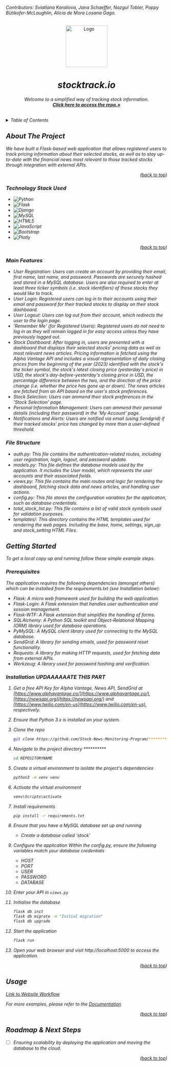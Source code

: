 </p><em>Contributors: Sviatlana Karaliova, Jana Schaeffer, Nazgul Tobler, Poppy Bütikofer-McLaughlin, Alicia de Mora Losana Gago.</em></p>

<!-- PROJECT LOGO -->
<br />
<div align="center">
  <a href="https://github.com/Stock-News-Monitoring-Program/stock_news">
    <img src="https://cdn.pixabay.com/photo/2020/05/21/22/23/logo-5203035_1280.png" alt="Logo" height="130">
  </a>
  <h1><em>stocktrack.io<em/></h1>
  <p align="center">
    Welcome to a simplified way of tracking stock information.
    <br />
    <a href="https://github.com/Stock-News-Monitoring-Program/stock_news"><strong>Click here to access the repo.»</strong></a>
    <br />
    <br />
  </p>
</div>

<!-- TABLE OF CONTENTS -->
<details>
  <summary>Table of Contents</summary>
  <ol>
    <li>
      <a href="#about-the-project">About The Project</a>
      <ul>
        <li><a href="#built-with">Technology Stack Used</a></li>
      </ul>
    </li>
    <li>
      <a href="#getting-started">Getting Started</a>
      <ul>
        <li><a href="#prerequisites">Prerequisites</a></li>
        <li><a href="#installation">Installation</a></li>
      </ul>
    </li>
    <li><a href="#usage">Usage</a></li>
    <li><a href="#roadmap">Roadmap</a></li>
  </ol>
</details>


<!-- ABOUT THE PROJECT -->
## About The Project

We have built a Flask-based web application that allows registered users to track pricing information about their selected stocks, as well as to stay up-to-date with the financial news most relevant to those tracked stocks through integration with external APIs.

<p align="right">(<a href="#readme-top">back to top</a>)</p>


### Technology Stack Used
* ![Python](https://img.shields.io/badge/python-3670A0?style=for-the-badge&logo=python&logoColor=ffdd54)
* ![Flask](https://img.shields.io/badge/flask-%23000.svg?style=for-the-badge&logo=flask&logoColor=white)
* ![Django](https://img.shields.io/badge/django-%23092E20.svg?style=for-the-badge&logo=django&logoColor=white)
* ![MySQL](https://img.shields.io/badge/mysql-%2300f.svg?style=for-the-badge&logo=mysql&logoColor=white)
* ![HTML5](https://img.shields.io/badge/html5-%23E34F26.svg?style=for-the-badge&logo=html5&logoColor=white)
* ![JavaScript](https://img.shields.io/badge/javascript-%23323330.svg?style=for-the-badge&logo=javascript&logoColor=%23F7DF1E)
* ![Bootstrap](https://img.shields.io/badge/Bootstrap-563D7C?style=for-the-badge&logo=bootstrap&logoColor=white)
* ![Plotly](https://img.shields.io/badge/-%20Plotly-orange)

<p align="right">(<a href="#readme-top">back to top</a>)</p>


### Main Features
* User Registration: Users can create an account by providing their email, first name, last name, and password. Passwords are securely hashed and stored in a MySQL database. Users are also required to enter at least three ticker symbols (i.e. stock identifiers) of those stocks they would like to track.
* User Login: Registered users can log in to their accounts using their email and password for their tracked stocks to display on their stock dashboard.
* User Logout: Users can log out from their account, which redirects the user to the login page.
* 'Remember Me' (for Registered Users): Registered users do not need to log in as they will remain logged in for easy access unless they have previously logged out.
* Stock Dashboard: After logging in, users are presented with a dashboard that displays their selected stocks' pricing data as well as most relevant news articles. Pricing information is fetched using the Alpha Vantage API and includes a visual representation of daily closing prices from the beginning of the year (2023) identified with the stock's the ticker symbol, the stock's latest closing price (yesterday's price) in USD, the stock's day-before-yesterday's closing price in USD, the percentage difference between the two, and the direction of the price change (i.e. whether the price has gone up or down). The news articles are fetched from an API based on the user's stock preferences.
* Stock Selection: Users can ammend their stock preferences in the 'Stock Selection' page.
* Personal Information Management: Users can ammend their personal details (including their password) in the 'My Account' page.
* Notifications and Alerts: Users are notified via email (using Sendgrid) if their tracked stocks' price has changed by more than a user-defined threshold.

### File Structure
* auth.py: This file contains the authentication-related routes, including user registration, login, logout, and password update.
* models.py: This file defines the database models used by the application. It includes the User model, which represents the user accounts and their associated fields.
* views.py: This file contains the main routes and logic for rendering the dashboard, fetching stock data and news articles, and handling user actions.
* config.py: This file stores the configuration variables for the application, such as database credentials.
* total_stock_list.py: This file contains a list of valid stock symbols used for validation purposes.
* templates/: This directory contains the HTML templates used for rendering the web pages. Including the base, home, settings, sign_up and stock_setting HTML Files. 


<!-- GETTING STARTED -->
## Getting Started

To get a local copy up and running follow these simple example steps.

### Prerequisites

The application requires the following dependencies (amongst others) which can be installed from the requirements.txt (see Installation below):


* Flask: A micro web framework used for building the web application.
* Flask-Login: A Flask extension that handles user authentication and session management.
* Flask-WTF: A Flask extension that simplifies the handling of forms.
* SQLAlchemy: A Python SQL toolkit and Object-Relational Mapping (ORM) library used for database operations.
* PyMySQL: A MySQL client library used for connecting to the MySQL database.
* SendGrid: A library for sending emails, used for password reset functionality.
* Requests: A library for making HTTP requests, used for fetching data from external APIs.
* Werkzeug: A library used for password hashing and verification.

### Installation UPDAAAAAATE THIS PART

1. Get a free API Key for Alpha Vantage, News API, SendGrid at [https://www.alphavantage.co/](https://www.alphavantage.co/), [https://newsapi.org](https://newsapi.org/) and [https://www.twilio.com/en-us](https://www.twilio.com/en-us), respectively.

2. Ensure that Python 3.x is installed on your system.
3. Clone the repo
   ```sh
   git clone https://github.com/Stock-News-Monitoring-Program/*************.git
   ```
4. Navigate to the project directory **********
    ```sh
    cd REPOSITORYNAME
    ```
5. Create a virtual environment to isolate the project's dependencies
    ```sh
    python3 -m venv venv
    ```
6. Activate the virtual environment
    ```sh
    venv\Scripts\activate
    ```
7. Install requirements
   ```sh
   pip install -r requirements.txt
   ```
8. Ensure that you have a MySQL database set up and running
   * Create a database called 'stock'
9. Configure the application
   Within the config.py, ensure the following variables match your database credentials
    * HOST
    * PORT
    * USER
    * PASSWORD
    * DATABASE
   
10. Enter your API in `views.py`
11. Initialise the database
    ```sh
    flask db init
    flask db migrate -m "Initial migration"
    flask db upgrade
    ```
12. Start the application
    ```sh
    flask run
    ``` 
13. Open your web browser and visit http://localhost:5000 to access the application. 

<p align="right">(<a href="#readme-top">back to top</a>)</p>



<!-- USAGE EXAMPLES -->
## Usage

<a href="https://scribehow.com/embed/Workflow__qVAlhm1uSri_yBlJijAXIw?as=scrollable&skipIntro=true" target="_blank">Link to Website Workflow</a>



_For more examples, please refer to the [Documentation](https://example.com)_

<p align="right">(<a href="#readme-top">back to top</a>)</p>



<!-- ROADMAP -->
## Roadmap & Next Steps

- [ ] Ensuring scalability by deploying the application and moving the database to the cloud.

<p align="right">(<a href="#readme-top">back to top</a>)</p>

